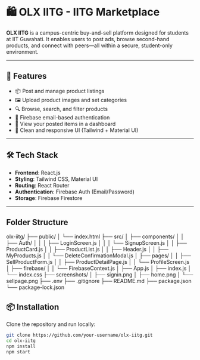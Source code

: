 # 🛍️ OLX IITG - IITG Marketplace

**OLX IITG** is a campus-centric buy-and-sell platform designed for students at IIT Guwahati. It enables users to post ads, browse second-hand products, and connect with peers—all within a secure, student-only environment.

---

## 🚀 Features

- 📦 Post and manage product listings
- 🖼️ Upload product images and set categories
- 🔍 Browse, search, and filter products
- 🔐 Firebase email-based authentication
- 👤 View your posted items in a dashboard
- 🧼 Clean and responsive UI (Tailwind + Material UI)

---

## 🛠️ Tech Stack

- **Frontend**: React.js
- **Styling**: Tailwind CSS, Material UI
- **Routing**: React Router
- **Authentication**: Firebase Auth (Email/Password)
- **Storage**: Firebase Firestore

---

## Folder Structure
olx-iitg/
├── public/
│ └── index.html
├── src/
│ ├── components/
│ │ ├── Auth/
│ │ │ ├── LoginScreen.js
│ │ │ └── SignupScreen.js
│ │ ├── ProductCard.js
│ │ ├── ProductList.js
│ │ ├── Header.js
│ │ ├── MyProducts.js
│ │ └── DeleteConfirmationModal.js
│ ├── pages/
│ │ ├── SellProductForm.js
│ │ ├── ProductDetailPage.js
│ │ └── ProfileScreen.js
│ ├── firebase/
│ │ └── FirebaseContext.js
│ ├── App.js
│ ├── index.js
│ └── index.css
├── screenshots/
│ ├── signin.png
│ ├── home.png
│ └── sellpage.png
├── .env
├── .gitignore
├── README.md
├── package.json
└── package-lock.json


## 📦 Installation

Clone the repository and run locally:

```bash
git clone https://github.com/your-username/olx-iitg.git
cd olx-iitg
npm install
npm start
